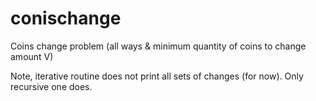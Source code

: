 # conischange
Coins change problem (all ways &amp; minimum quantity of coins to change amount V)

Note, iterative routine does not print all sets of changes (for now). Only recursive one does.
